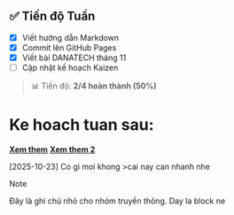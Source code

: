 ## ✅ Tiến độ Tuần
- [x] Viết hướng dẫn Markdown
- [x] Commit lên GitHub Pages
- [x] Viết bài DANATECH tháng 11
- [ ] Cập nhật kế hoạch Kaizen

> 📊 Tiến độ: **2/4 hoàn thành (50%)**

# Ke hoach tuan sau:
[**Xem them**](ideas.md)
[**Xem them 2**](../projects/hgptsteel/content-ideas.md)

[2025-10-23]
Co gi moi khong >cai nay can nhanh nhe 
> [!NOTE]
> Đây là ghi chú nhỏ cho nhóm truyền thông.
> Day la block ne